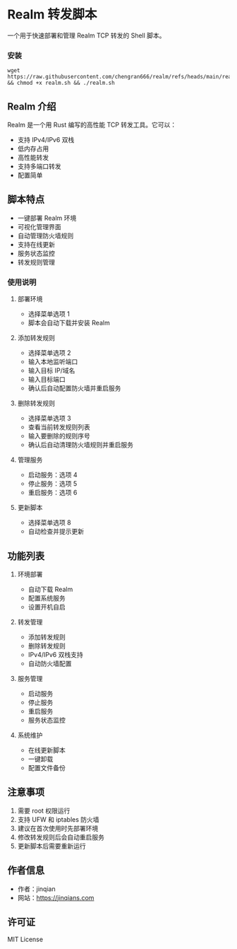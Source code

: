 # Realm 转发脚本

一个用于快速部署和管理 Realm TCP 转发的 Shell 脚本。

### 安装
```bahs
wget https://raw.githubusercontent.com/chengran666/realm/refs/heads/main/realm.sh && chmod +x realm.sh && ./realm.sh
```

## Realm 介绍

Realm 是一个用 Rust 编写的高性能 TCP 转发工具。它可以：
- 支持 IPv4/IPv6 双栈
- 低内存占用
- 高性能转发
- 支持多端口转发
- 配置简单

## 脚本特点

- 一键部署 Realm 环境
- 可视化管理界面
- 自动管理防火墙规则
- 支持在线更新
- 服务状态监控
- 转发规则管理

### 使用说明

1. 部署环境
   - 选择菜单选项 1
   - 脚本会自动下载并安装 Realm

2. 添加转发规则
   - 选择菜单选项 2
   - 输入本地监听端口
   - 输入目标 IP/域名
   - 输入目标端口
   - 确认后自动配置防火墙并重启服务

3. 删除转发规则
   - 选择菜单选项 3
   - 查看当前转发规则列表
   - 输入要删除的规则序号
   - 确认后自动清理防火墙规则并重启服务

4. 管理服务
   - 启动服务：选项 4
   - 停止服务：选项 5
   - 重启服务：选项 6

5. 更新脚本
   - 选择菜单选项 8
   - 自动检查并提示更新

## 功能列表

1. 环境部署
   - 自动下载 Realm
   - 配置系统服务
   - 设置开机自启

2. 转发管理
   - 添加转发规则
   - 删除转发规则
   - IPv4/IPv6 双栈支持
   - 自动防火墙配置

3. 服务管理
   - 启动服务
   - 停止服务
   - 重启服务
   - 服务状态监控

4. 系统维护
   - 在线更新脚本
   - 一键卸载
   - 配置文件备份

## 注意事项

1. 需要 root 权限运行
2. 支持 UFW 和 iptables 防火墙
3. 建议在首次使用时先部署环境
4. 修改转发规则后会自动重启服务
5. 更新脚本后需要重新运行

## 作者信息

- 作者：jinqian
- 网站：https://jinqians.com

## 许可证

MIT License
